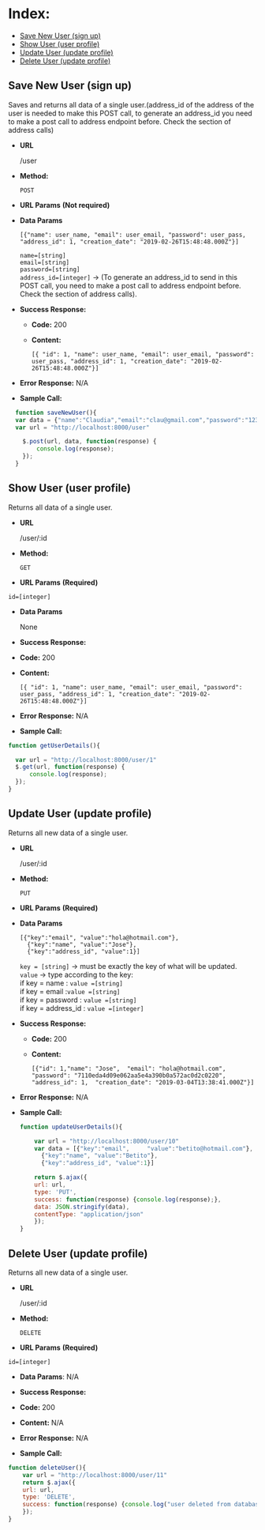 **Index:**
===
  * <a href="https://github.com/constanza101/friendly-pets-api/blob/master/docs/api-user.md#save-new-user-sign-up">Save New User (sign up)</a>
  * <a href="https://github.com/constanza101/friendly-pets-api/blob/master/docs/api-user.md#show-user-user-profile">Show User (user profile)</a>
  * <a href="https://github.com/constanza101/friendly-pets-api/blob/master/docs/api-user.md#update-user-update-profile">Update User (update profile)</a>
  * <a href="https://github.com/constanza101/friendly-pets-api/blob/master/docs/api-user.md#delete-user-update-profile">Delete User (update profile)
</a>


**Save New User (sign up)**
----
Saves and returns all data of a single user.(address_id of the address of the user is needed to make this POST call, to generate an address_id you need to make a post call to address endpoint before. Check the section of address calls)

* **URL**

  /user

* **Method:**

  `POST`

*  **URL Params** **(Not required)**


* **Data Params**

      [{"name": user_name, "email": user_email, "password": user_pass, "address_id": 1, "creation_date": "2019-02-26T15:48:48.000Z"}]

    `name=[string]`<br>
    `email=[string]`<br>
    `password=[string]`<br>
    `address_id=[integer]` ->
(To generate an address_id to send in this POST call, you  need to make a post call to address endpoint before. Check the section of address calls).<br>

* **Success Response:**

  * **Code:** 200 <br />
  * **Content:**

    `[{ "id": 1, "name": user_name, "email": user_email, "password": user_pass, "address_id": 1, "creation_date": "2019-02-26T15:48:48.000Z"}]`

* **Error Response:** N/A


* **Sample Call:**

```javascript
  function saveNewUser(){
  var data = {"name":"Claudia","email":"clau@gmail.com","password":"1234", "address_id": 1};
  var url = "http://localhost:8000/user"

    $.post(url, data, function(response) {
        console.log(response);
    });
  }
```

**Show User (user profile)**
----
Returns all data of a single user.

* **URL**

  /user/:id

* **Method:**

  `GET`

*  **URL Params** **(Required)**

  `id=[integer]`

* **Data Params**

  None

* **Success Response:**

* **Code:** 200 <br />
* **Content:**

  `[{ "id": 1, "name": user_name, "email": user_email, "password": user_pass, "address_id": 1, "creation_date": "2019-02-26T15:48:48.000Z"}]`

* **Error Response:** N/A


* **Sample Call:**

```javascript
function getUserDetails(){

  var url = "http://localhost:8000/user/1"
  $.get(url, function(response) {
      console.log(response);
  });
}
```

**Update User (update profile)**
----
 Returns all new data of a single user.

* **URL**

  /user/:id

* **Method:**

  `PUT`

*  **URL Params** **(Required)**

* **Data Params**

  ```
  [{"key":"email", "value":"hola@hotmail.com"},
    {"key":"name", "value":"Jose"},
    {"key":"address_id", "value":1}]
  ```

  `key = [string]` -> must be exactly the key of what will be updated. <br>
  `value` ->  type according to the key:<br>
    if key = name : `value =[string]`<br>
    if key = email :`value =[string]`<br>
    if key = password : `value =[string]`<br>
    if key = address_id : `value =[integer]`


* **Success Response:**

  * **Code:** 200 <br />
  * **Content:**

    `[{"id": 1,"name": "Jose",  "email": "hola@hotmail.com",  "password": "7110eda4d09e062aa5e4a390b0a572ac0d2c0220",  "address_id": 1,  "creation_date": "2019-03-04T13:38:41.000Z"}]`

* **Error Response:** N/A


* **Sample Call:**

  ```javascript
  function updateUserDetails(){

      var url = "http://localhost:8000/user/10"
      var data = [{"key":"email",     "value":"betito@hotmail.com"},
        {"key":"name", "value":"Betito"},
        {"key":"address_id", "value":1}]

      return $.ajax({
      url: url,
      type: 'PUT',
      success: function(response) {console.log(response);},
      data: JSON.stringify(data),
      contentType: "application/json"
      });
  }
  ```

**Delete User (update profile)**
----
Returns all new data of a single user.

* **URL**

  /user/:id

* **Method:**

  `DELETE`

*  **URL Params** **(Required)**

  `id=[integer]`

* **Data Params**: N/A

* **Success Response:**

* **Code:** 200 <br />
* **Content:** N/A

* **Error Response:** N/A


* **Sample Call:**

```javascript
function deleteUser(){
    var url = "http://localhost:8000/user/11"
    return $.ajax({
    url: url,
    type: 'DELETE',
    success: function(response) {console.log("user deleted from database");},
    });
}
```

